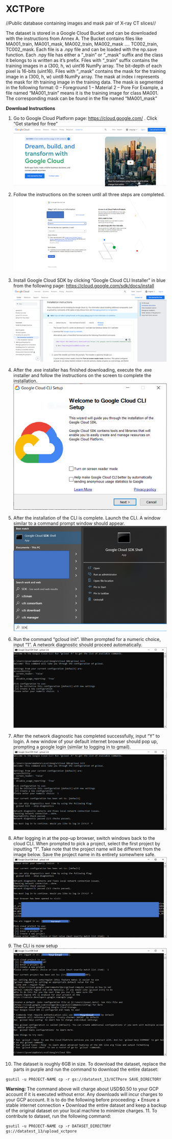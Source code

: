 # XCTPore
//Public database containing images and mask pair of X-ray CT slices//


The dataset is stored in a Google Cloud Bucket and can be downloaded with the instructions from Annex A. The Bucket contains files like MA001_train, MA001_mask, MA002_train, MA002_mask …. TC002_train, TC002_mask. Each file is a .npy file and can be loaded with the np.save function. 
Each .npy file has either a “_train” or “_mask” suffix and the class it belongs to is written as it’s prefix. Files with “_train” suffix contains the training images in a (300, h, w) uint16 NumPy array. The bit-depth of each pixel is 16-bits (uint16). 
Files with “_mask” contains the mask for the training image in a (300, h, w) uint8 NumPy array. The mask at index i represents the mask for ith training image in the training data. The mask is segmented in the following format:
0 – Foreground
1 – Material
2 – Pore
For Example, a file named “MA001_train” means it is the training image for class MA001. The corresponding mask can be found in the file named “MA001_mask”



**Download Instructions**
1.	Go to Google Cloud Platform page: https://cloud.google.com/ . Click “Get started for free”
![alt text](https://github.com/BismaMutiargo/XCTPore/blob/main/Images/Step%201.png)

2. Follow the instructions on the screen until all three steps are completed.
![alt text](https://github.com/BismaMutiargo/XCTPore/blob/main/Images/Step%202.png)

3.	Install Google Cloud SDK by clicking “Google Cloud CLI Installer” in blue from the following page: https://cloud.google.com/sdk/docs/install
![alt text](https://github.com/BismaMutiargo/XCTPore/blob/main/Images/Step%203.png)

4.	After the .exe installer has finished downloading, execute the .exe installer and follow the instructions on the screen to complete the installation. 
![alt text](https://github.com/BismaMutiargo/XCTPore/blob/main/Images/Step%204.png)

5.	After the installation of the CLI is complete. Launch the CLI. A window similar to a command prompt window should appear. 
![alt text](https://github.com/BismaMutiargo/XCTPore/blob/main/Images/Step%205.png)



6.	Run the command “gcloud init”. When prompted for a numeric choice, input “1”. A network diagnostic should proceed automatically.
![alt text](https://github.com/BismaMutiargo/XCTPore/blob/main/Images/Step%206.png)

7. After the network diagnostic has completed successfully, input “Y” to login. A new window of your default internet browser should pop up, prompting a google login (similar to logging in to gmail).  
![alt text](https://github.com/BismaMutiargo/XCTPore/blob/main/Images/Step%207.png)

8.	After logging in at the pop-up browser, switch windows back to the cloud CLI. When prompted to pick a project, select the first project by inputting “1”. Take note that the project name will be different from the image below. Save the project name in its entirety somewhere safe.
![alt text](https://github.com/BismaMutiargo/XCTPore/blob/main/Images/Step%208.png)

9. The CLI is now setup
![alt text](https://github.com/BismaMutiargo/XCTPore/blob/main/Images/Step%209.png)



10.	The dataset is roughly 6GB in size. To download the dataset, replace the parts in purple and run the command to download the entire dataset:
```
gsutil -u PROJECT-NAME cp -r gs://datatest_13/XCTPore SAVE_DIRECTORY
```

**Warning:** The command above will charge about USD$0.50 to your GCP account if it is executed without error. Any downloads will incur charges to your GCP account. It is to do the following before proceeding:
•	Ensure a stable internet connection
•	Download the entire dataset and keep a backup of the original dataset on your local machine to minimize charges. 
11.	To contribute to dataset, run the following command:
```
gsutil -u PROJECT-NAME cp -r DATASET_DIRECTORY gs://datatest_13/upload_xctpore
```

